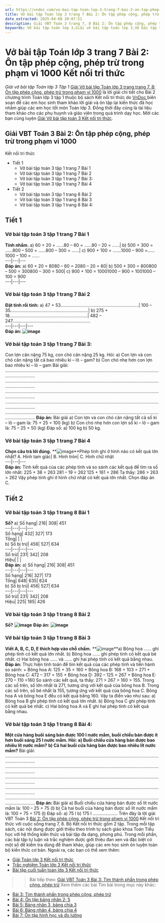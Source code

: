```yaml
---
url: https://vndoc.com/vo-bai-tap-toan-lop-3-trang-7-bai-2-on-tap-phep-cong-phep-tru-trong-pham-vi-1000-ket-noi-tri-thuc-304221
title: Vở bài tập Toán lớp 3 trang 7 Bài 2: Ôn tập phép cộng, phép trừ trong phạm vi 1000 Kết nối tri thức - Giải vở bài tập Toán lớp 3 Tập 1 - VnDoc.com
date_extracted: 2025-04-08 20:07:51
description: Giải VBT Toán 3 trang 7, 8 Bài 2: Ôn tập phép cộng, phép trừ trong phạm vi 1000 Kết nối là tài liệu giúp các em ôn tập lại hệ thống các bài tập rèn luyện kỹ năng giải vở bài tập Toán 3
keywords: Vở bài tập toán lớp 3,Giải vở bài tập toán lớp 3,Vở bài tập toán lớp 3 tập 1,Giải VBT Toán 3 trang 7 Kết nối,Giải VBT Toán 3 Bài 2 Ôn tập phép cộng phép trừ trong phạm vi 1000 kết nối,vở bài tập toán lớp 3 sách kết nối,Ôn tập phép cộng phép trừ trong phạm vi 1000 sách kết nối,Giải vở bài tập Toán 3 tập 1 trang 7 8,giải vở bài tập toán lớp 3 tập 1,Hướng dẫn giải bài tập Toán lớp 3,giải bài tập SBT toán lớp 3,bài tập toán lớp 3 có đáp án,để học tốt toán lớp 3,VBT Toán 3 kntt
---
```


# Vở bài tập Toán lớp 3 trang 7 Bài 2: Ôn tập phép cộng, phép trừ trong phạm vi 1000 Kết nối tri thức
 _Giải vở bài tập Toán lớp 3 Tập 1_
[Giải Vở bài tập Toán lớp 3 trang trang 7, 8: Ôn tập phép cộng, phép trừ trong phạm vi 1000](<https://vndoc.com/vo-bai-tap-toan-lop-3-trang-7-bai-2-on-tap-phep-cong-phep-tru-trong-pham-vi-1000-ket-noi-tri-thuc-304221>) là lời giải chi tiết cho Bài 2 chương trình Toán lớp 3 tập 1 thuộc bộ sách Kết nối tri thức do [VnDoc ](<https://vndoc.com/>)biên soạn để các em học sinh tham khảo lời giải và ôn tập lại kiến thức đã học nhằm giúp các em học tốt môn Toán lớp 3. Đồng thời đây cũng là tài liệu tham khảo cho các phụ huynh và giáo viên trong quá trình dạy học. Mời các bạn cùng luyện [Giải Vở bài tập toán 3 Kết nối tri thức](<https://vndoc.com/vo-bai-tap-toan-lop-3-ket-noi-tri-thuc>).
## Giải VBT Toán 3 Bài 2: Ôn tập phép cộng, phép trừ trong phạm vi 1000   
Kết nối tri thức
  * Tiết 1
    * Vở bài tập toán 3 tập 1 trang 7 Bài 1
    * Vở bài tập toán 3 tập 1 trang 7 Bài 2
    * Vở bài tập toán 3 tập 1 trang 7 Bài 3:
    * Vở bài tập toán 3 tập 1 trang 7 Bài 4
  * Tiết 2
    * Vở bài tập toán 3 tập 1 trang 8 Bài 2
    * Vở bài tập toán 3 tập 1 trang 8 Bài 3
    * Vở bài tập toán 3 tập 1 trang 8 Bài 4:

## Tiết 1
### Vở bài tập toán 3 tập 1 trang 7 Bài 1
**Tính nhẩm.**
a\) 60 + 20 = ……80 – 60 = ……80 – 20 = ……| b\) 500 + 300 = ……800 – 500 = ……800 – 300 = ……| c\) 900 + 100 = …….1000 – 900 =……1000 – 100 = ……  
---|---|---  
**Đáp án:**
a\) 60 + 20 = 8080 – 60 = 2080 – 20 = 60| b\) 500 + 300 = 800800 – 500 = 300800 – 300 = 500| c\) 900 + 100 = 10001000 – 900 = 1001000 – 100 = 900  
---|---|---  
### Vở bài tập toán 3 tập 1 trang 7 Bài 2
**Đặt tính rồi tính:**
a\) 47 + 53………………………………………………………| 100 – 35………………………………………………………| b\) 275 + 18………………………………………………………| 482 – 247………………………………………………………  
---|---|---|---  
**Đáp án:**
**![image](https://i.vdoc.vn/data/image/2023/09/05/bai-2-trang-7-vbt-toan-3-kntt.png)**
### Vở bài tập toán 3 tập 1 trang 7 Bài 3:
Con lợn cân nặng 75 kg, con chó cân nặng 25 kg. Hỏi:
a\) Con lợn và con chó cân nặng tất cả bao nhiêu ki – lô – gam?
b\) Con chó nhẹ hơn con lợn bao nhiêu ki – lô – gam
Bài giải:
....................................................................................................................................................
....................................................................................................................................................
....................................................................................................................................................
....................................................................................................................................................
....................................................................................................................................................
**Đáp án:**
Bài giải
a\) Con lợn và con chó cân nặng tất cả số ki – lô – gam là:
75 + 25 = 100 \(kg\)
b\) Con chó nhẹ hơn con lợn số ki – lô – gam là:
75 – 25 = 50 \(kg\)
Đáp số: a\) 100 kg
b\) 50 kg.
### Vở bài tập toán 3 tập 1 trang 7 Bài 4
**Chọn câu trả lời đúng.**
**![image](https://i.vdoc.vn/data/image/2023/09/05/bai-4-trang-7-vbt-toan-3-kntt-h1.png)**Phép tính ghi ở hình nào có kết quả lớn nhất?
A. Hình tam giác| B. Hình tròn| C. Hình chữ nhật  
---|---|---  
**Đáp án:**
Tính kết quả của các phép tính và so sánh các kết quả để tìm ra số lớn nhất:
225 + 38 = 263
281 – 19 = 262
125 + 161 = 286
Ta thấy: 286 > 263 > 262
Vậy phép tính ghi ở hình chữ nhật có kết quả lớn nhất.
Chọn đáp án C.
## Tiết 2
### Vở bài tập toán 3 tập 1 trang 8 Bài 1
**Số?**
a\)
Số hạng| 216| 308| 451  
---|---|---|---  
Số hạng| 432| 327| 173  
Tổng| | |   
b\)
Số bị trừ| 456| 527| 634  
---|---|---|---  
Số trừ| 231| 342| 208  
Hiệu| | |   
**Đáp án:**
a\)
Số hạng| 216| 308| 451  
---|---|---|---  
Số hạng| 216| 327| 173  
Tổng| 648| 635| 624  
b\)
Số bị trừ| 456| 527| 634  
---|---|---|---  
Số trừ| 231| 342| 208  
Hiệu| 225| 185| 426  
### Vở bài tập toán 3 tập 1 trang 8 Bài 2
**Số?**
**![image](https://i.vdoc.vn/data/image/2023/09/05/bai-2-trang-8-vbt-toan-3-kntt-h1.png)**
**Đáp án:**
**![image](https://i.vdoc.vn/data/image/2023/09/05/bai-2-trang-8-vbt-toan-3-kntt-h2.png)**
### Vở bài tập toán 3 tập 1 trang 8 Bài 3
**Viết A, B, C, D, E thích hợp vào chỗ chấm.**
**![image](https://i.vdoc.vn/data/image/2023/09/05/bai-3-trang-8-vbt-toan-3-kntt-h1.png)**a\) Bông hoa …… ghi phép tính có kết quả lớn nhất.
b\) Bông hoa …… ghi phép tính có kết quả bé nhất.
c\) Hai bông hoa …… và …… ghi hai phép tính có kết quả bằng nhau.
**Đáp án:**
Thực hiện tính toán để tìm kết quả của các phép tính và tiến hành so sánh:
\+ Bông hoa A: 125 + 35 = 160
\+ Bông hoa B: 168 + 103 = 271
\+ Bông hoa C: 472 – 317 = 155
\+ Bông hoa D: 392 – 125 = 267
\+ Bông hoa E: 270 – 110 =160
So sánh các kết quả, ta thấy: 271 > 267 > 160 > 155.
Trong các số trên, số lớn nhất là 271, tương ứng với kết quả của bông hoa B.
Trong các số trên, số bé nhất là 155, tương ứng với kết quả của bông hoa C.
Bông hoa A và bông hoa E đều có kết quả bằng 160.
Vậy ta điền vào như sau:
a\) Bông hoa B ghi phép tính có kết quả lớn nhất.
b\) Bông hoa C ghi phép tính có kết quả bé nhất.
c\) Hai bông hoa A và E ghi hai phép tính có kết quả bằng nhau.
### Vở bài tập toán 3 tập 1 trang 8 Bài 4:
**Một cửa hàng buổi sáng bán được 100 l nước mắm, buổi chiều bán được ít hơn buổi sáng 25 l nước mắm. Hỏi:**
**a\) Buổi chiều cửa hàng bán được bao nhiêu lít nước mắm?**
**b\) Cả hai buổi cửa hàng bán được bao nhiêu lít nước mắm?**
Bài giải:
....................................................................................................................................................
....................................................................................................................................................
....................................................................................................................................................
....................................................................................................................................................
....................................................................................................................................................
**Đáp án:**
Bài giải
a\) Buổi chiều cửa hàng bán được số lít nước mắm là:
100 – 25 = 75 \(l\)
b\) Cả hai buổi của hàng bán được số lít nước mắm là:
100 + 75 = 175 \(l\)
Đáp số: a\) 75 l
b\) 175 l
....................
Trên đây là lời giải VBT Toán 3 [Bài 2: Ôn tập phép cộng, phép trừ trong phạm vi 1000](<https://vndoc.com/vo-bai-tap-toan-lop-3-trang-7-bai-2-on-tap-phep-cong-phep-tru-trong-pham-vi-1000-ket-noi-tri-thuc-304221>) Kết nối tri thức với cuộc sống trang 7, 8. Bộ Kết nối tri thức gồm 2 tập. Trong mỗi tập sách, các nội dung được giới thiệu theo trình tự sách giáo khoa Toán Tiểu học với hệ thống kiến thức và bài tập đa dạng, phong phú. Trong mỗi phần, các bài tập tự luận và trắc nghiệm được giới thiệu đan xen và đặc biệt có một số đề kiểm tra dùng để tham khảo, giúp các em học sinh ôn luyện toàn bộ kiến thức cơ bản. Ngoài ra, các bạn có thể xem thêm:
  * [Giải Toán lớp 3 Kết nối tri thức](<https://vndoc.com/toan-lop-3-kntt>)
  * [Trắc nghiệm Toán lớp 3 Kết nối tri thức](<https://vndoc.com/trac-nghiem-toan-3-kntt>)
  * [Bài tập cuối tuần toán lớp 3 Kết nối tri thức](<https://vndoc.com/de-kiem-tra-cuoi-tuan-toan3>)

>> Bài tiếp theo: [Giải VBT Toán 3 Bài 3: Tìm thành phần trong phép cộng, phép trừ](<https://vndoc.com/vo-bai-tap-toan-lop-3-trang-9-bai-3-tim-thanh-phan-trong-phep-cong-phep-tru-ket-noi-tri-thuc-304292>)
Xem thêm các bài Tìm bài trong mục này khác:
  * [Bài 3: Tìm thành phần trong phép cộng, phép trừ](</vo-bai-tap-toan-lop-3-trang-9-bai-3-tim-thanh-phan-trong-phep-cong-phep-tru-ket-noi-tri-thuc-304292>)
  * [Bài 4: Ôn tập bảng nhân 2; 5](</toan-lop-3-trang-14-15-bai-4-on-tap-bang-nhan-2-5-bang-chia-2-5-kntt-269739>)
  * [Bài 5: Bảng nhân 3, bảng chia 3](</vo-bai-tap-toan-lop-3-trang-13-bai-5-bang-nhan-3-bang-chia-3-ket-noi-tri-thuc-304642>)
  * [Bài 6: Bảng nhân 4, bảng chia 4](</vo-bai-tap-toan-lop-3-trang-15-bai-6-bang-nhan-4-bang-chia-4-ket-noi-tri-thuc-304766>)
  * [Bài 7: Ôn tập hình học và đo lường](</vo-bai-tap-toan-lop-3-trang-17-bai-7-on-tap-hinh-hoc-va-do-luong-ket-noi-tri-thuc-304774>)

